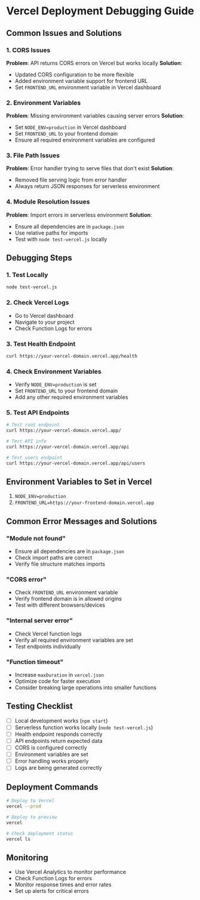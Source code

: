 # Vercel Deployment Debugging Guide

## Common Issues and Solutions

### 1. CORS Issues
**Problem**: API returns CORS errors on Vercel but works locally
**Solution**: 
- Updated CORS configuration to be more flexible
- Added environment variable support for frontend URL
- Set `FRONTEND_URL` environment variable in Vercel dashboard

### 2. Environment Variables
**Problem**: Missing environment variables causing server errors
**Solution**: 
- Set `NODE_ENV=production` in Vercel dashboard
- Set `FRONTEND_URL` to your frontend domain
- Ensure all required environment variables are configured

### 3. File Path Issues
**Problem**: Error handler trying to serve files that don't exist
**Solution**: 
- Removed file serving logic from error handler
- Always return JSON responses for serverless environment

### 4. Module Resolution Issues
**Problem**: Import errors in serverless environment
**Solution**: 
- Ensure all dependencies are in `package.json`
- Use relative paths for imports
- Test with `node test-vercel.js` locally

## Debugging Steps

### 1. Test Locally
```bash
node test-vercel.js
```

### 2. Check Vercel Logs
- Go to Vercel dashboard
- Navigate to your project
- Check Function Logs for errors

### 3. Test Health Endpoint
```bash
curl https://your-vercel-domain.vercel.app/health
```

### 4. Check Environment Variables
- Verify `NODE_ENV=production` is set
- Set `FRONTEND_URL` to your frontend domain
- Add any other required environment variables

### 5. Test API Endpoints
```bash
# Test root endpoint
curl https://your-vercel-domain.vercel.app/

# Test API info
curl https://your-vercel-domain.vercel.app/api

# Test users endpoint
curl https://your-vercel-domain.vercel.app/api/users
```

## Environment Variables to Set in Vercel

1. `NODE_ENV=production`
2. `FRONTEND_URL=https://your-frontend-domain.vercel.app`

## Common Error Messages and Solutions

### "Module not found"
- Ensure all dependencies are in `package.json`
- Check import paths are correct
- Verify file structure matches imports

### "CORS error"
- Check `FRONTEND_URL` environment variable
- Verify frontend domain is in allowed origins
- Test with different browsers/devices

### "Internal server error"
- Check Vercel function logs
- Verify all required environment variables are set
- Test endpoints individually

### "Function timeout"
- Increase `maxDuration` in `vercel.json`
- Optimize code for faster execution
- Consider breaking large operations into smaller functions

## Testing Checklist

- [ ] Local development works (`npm start`)
- [ ] Serverless function works locally (`node test-vercel.js`)
- [ ] Health endpoint responds correctly
- [ ] API endpoints return expected data
- [ ] CORS is configured correctly
- [ ] Environment variables are set
- [ ] Error handling works properly
- [ ] Logs are being generated correctly

## Deployment Commands

```bash
# Deploy to Vercel
vercel --prod

# Deploy to preview
vercel

# Check deployment status
vercel ls
```

## Monitoring

- Use Vercel Analytics to monitor performance
- Check Function Logs for errors
- Monitor response times and error rates
- Set up alerts for critical errors 